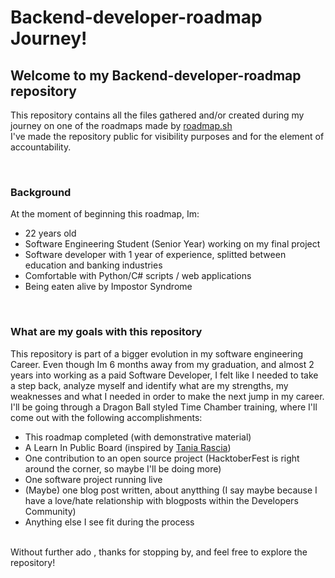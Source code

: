 # Backend-developer-roadmap Journey!

## Welcome to my Backend-developer-roadmap repository

This repository contains all the files gathered and/or created during my journey on one of the roadmaps made by [roadmap.sh](roadmap.sh)  
I've made the repository public for visibility purposes and for the element of accountability.  

&nbsp;

### Background
At the moment of beginning this roadmap, Im:
- 22 years old
- Software Engineering Student (Senior Year) working on my final project
- Software developer with 1 year of experience, splitted between education and banking industries
- Comfortable with Python/C# scripts / web applications
- Being eaten alive by Impostor Syndrome  

&nbsp;

### What are my goals with this repository
This repository is part of a bigger evolution in my software engineering Career. Even though Im 6 months away from my graduation, and almost 2 years into working as a paid Software Developer, I felt like I needed to take a step back, analyze myself and identify what are my strengths, my weaknesses and what I needed in order to make the next jump in my career.  
I'll be going through a Dragon Ball styled Time Chamber training, where I'll come out with the following accomplishments:
- This roadmap completed (with demonstrative material)
- A Learn In Public Board (inspired by [Tania Rascia](https://www.taniarascia.com/learn/))
- One contribution to an open source project (HacktoberFest is right around the corner, so maybe I'll be doing more)
- One software project running live
- (Maybe) one blog post written, about anytthing (I say maybe because I have a love/hate relationship with blogposts within the Developers Community)
- Anything else I see fit during the process  
&nbsp;

Without further ado , thanks for stopping by, and feel free to explore the repository!





